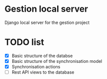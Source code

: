 # Gestion local server

Django local server for the gestion project

# TODO list

- [x] Basic structure of the databse
- [x] Basic structure of the synchronisation model
- [x] Synchronisation actions
- [ ] Rest API views to the database